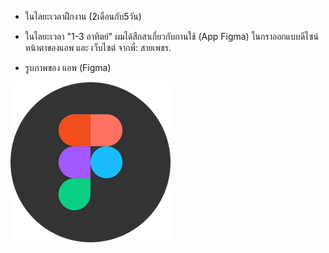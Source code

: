 
  + ในไลยะเวลาฝืกงาน (2เดือนกับ5วัน)
  + ในไลยะเวลา "1-3 อาทิตย์" ผมได้สืกสาเกี่ยวกับกานใช้ (App Figma) ในกราออกแบบดีไซน์หน้าตาของแอพ และ เว็บไซต์ จากพี่: สายเพชร.
  
  
  + รูบภาพของ แอพ (Figma)
  
  ![image](/img/Figma.webp "about me")
  